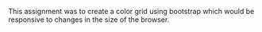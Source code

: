This assignment was to create a color grid using bootstrap which would be responsive to changes in the size of the browser.